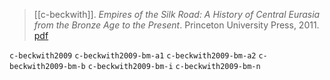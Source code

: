 > [[c-beckwith]]. *Empires of the Silk Road: A History of Central Eurasia from the Bronze Age to the Present*. Princeton University Press, 2011. [pdf](a/c-beckwith2009.pdf)


`c-beckwith2009`
`c-beckwith2009-bm-a1`
`c-beckwith2009-bm-a2`
`c-beckwith2009-bm-b`
`c-beckwith2009-bm-i`
`c-beckwith2009-bm-n`
